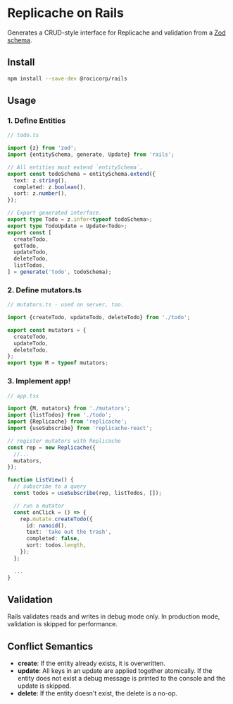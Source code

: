 # Replicache on Rails

Generates a CRUD-style interface for Replicache and validation from a [Zod schema](https://github.com/colinhacks/zod).

## Install

```bash
npm install --save-dev @rocicorp/rails
```

## Usage

### 1. Define Entities

```ts
// todo.ts

import {z} from 'zod';
import {entitySchema, generate, Update} from 'rails';

// All entities must extend `entitySchema`.
export const todoSchema = entitySchema.extend({
  text: z.string(),
  completed: z.boolean(),
  sort: z.number(),
});

// Export generated interface.
export type Todo = z.infer<typeof todoSchema>;
export type TodoUpdate = Update<Todo>;
export const [
  createTodo,
  getTodo,
  updateTodo,
  deleteTodo,
  listTodos,
] = generate('todo', todoSchema);
```

### 2. Define mutators.ts

```ts
// mutators.ts - used on server, too.

import {createTodo, updateTodo, deleteTodo} from './todo';

export const mutators = {
  createTodo,
  updateTodo,
  deleteTodo,
};
export type M = typeof mutators;
```

### 3. Implement app!

```ts
// app.tsx

import {M, mutators} from './mutators';
import {listTodos} from './todo';
import {Replicache} from 'replicache';
import {useSubscribe} from 'replicache-react';

// register mutators with Replicache
const rep = new Replicache({
  //...
  mutators,
});

function ListView() {
  // subscribe to a query
  const todos = useSubscribe(rep, listTodos, []);

  // run a mutator
  const onClick = () => {
    rep.mutate.createTodo({
      id: nanoid(),
      text: 'take out the trash',
      completed: false,
      sort: todos.length,
    });
  };

  ...
}
```

## Validation

Rails validates reads and writes in debug mode only. In production mode, validation is skipped for performance.

## Conflict Semantics

* **create**: If the entity already exists, it is overwritten.
* **update**: All keys in an update are applied together atomically. If the entity does not exist a debug message is printed to the console and the update is skipped.
* **delete**: If the entity doesn't exist, the delete is a no-op.
